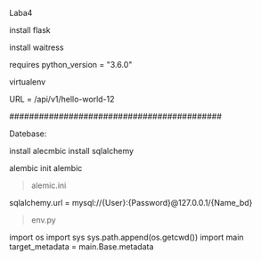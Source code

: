 Laba4

install flask

install waitress

requires python_version = "3.6.0"

virtualenv

URL = /api/v1/hello-world-12


###########################################
 
 Datebase:
 
 install alecmbic
 install sqlalchemy
 
 alembic init alembic
 
 >alemic.ini
 
  sqlalchemy.url = mysql://{User}:{Password}@127.0.0.1/{Name_bd}
  
 >env.py 

  import os
  import sys
  sys.path.append(os.getcwd())
  import main
  target_metadata = main.Base.metadata


